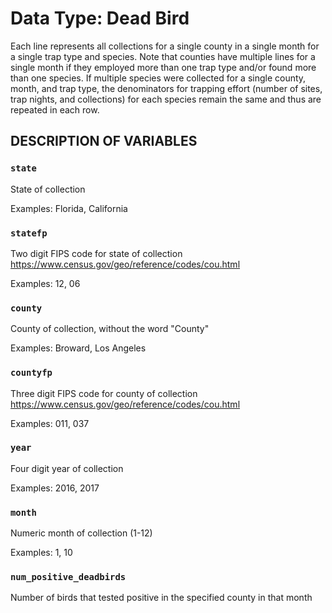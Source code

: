 # Data Type: Dead Bird

Each line represents all collections for a single county in a single month for a single trap type and species. Note that counties have multiple lines for a single month if they employed more than one trap type and/or found more than one species. If multiple species were collected for a single county, month, and trap type, the denominators for trapping effort (number of sites, trap nights, and collections) for each species remain the same and thus are repeated in each row.

## DESCRIPTION OF VARIABLES

### `state`

State of collection

Examples: Florida, California

### `statefp`

Two digit FIPS code for state of collection <https://www.census.gov/geo/reference/codes/cou.html>

Examples: 12, 06

### `county`

County of collection, without the word "County"

Examples: Broward, Los Angeles

### `countyfp`

Three digit FIPS code for county of collection <https://www.census.gov/geo/reference/codes/cou.html>

Examples: 011, 037

### `year`

Four digit year of collection

Examples: 2016, 2017

### `month`

Numeric month of collection (1-12)

Examples: 1, 10

### `num_positive_deadbirds`

Number of birds that tested positive in the specified county in that month
